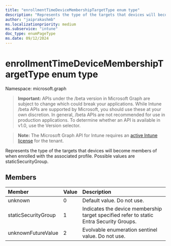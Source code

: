 ```yaml
---
title: "enrollmentTimeDeviceMembershipTargetType enum type"
description: "Represents the type of the targets that devices will become members of when enrolled with the associated profile. Possible values are staticSecurityGroup."
author: "jaiprakashmb"
ms.localizationpriority: medium
ms.subservice: "intune"
doc_type: enumPageType
ms.date: 09/12/2024
---
```


# enrollmentTimeDeviceMembershipTargetType enum type

Namespace: microsoft.graph

> **Important:** APIs under the /beta version in Microsoft Graph are subject to change which could break your applications. While Intune /beta APIs are supported by Microsoft, you should use these at your own discretion. In general, /beta APIs are not recommended for use in production applications. To determine whether an API is available in v1.0, use the Version selector.

> **Note:** The Microsoft Graph API for Intune requires an [active Intune license](https://go.microsoft.com/fwlink/?linkid=839381) for the tenant.

Represents the type of the targets that devices will become members of when enrolled with the associated profile. Possible values are staticSecurityGroup.

## Members
|Member|Value|Description|
|:---|:---|:---|
|unknown|0|Default value. Do not use.|
|staticSecurityGroup|1|Indicates the device membership target specified refer to static Entra Security Groups.|
|unknownFutureValue|2|Evolvable enumeration sentinel value. Do not use.|
